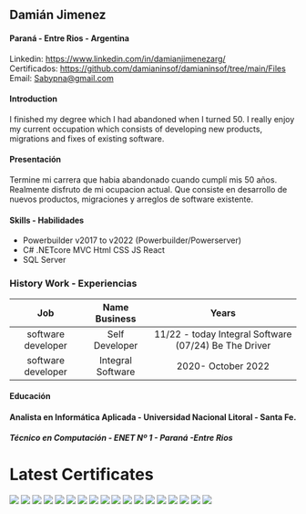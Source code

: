 ## Damián Jimenez
#### Paraná - Entre Rios - Argentina
Linkedin: https://www.linkedin.com/in/damianjimenezarg/  
Certificados: https://github.com/damianinsof/damianinsof/tree/main/Files
Email: Sabypna@gmail.com

 #### Introduction
 I finished my degree which I had abandoned when I turned 50. I really enjoy my current occupation which consists of developing new products, migrations and fixes of existing software.

 #### Presentación
Termine mi carrera que habia abandonado cuando cumplí mis 50 años. Realmente disfruto de mi ocupacion actual. Que consiste en desarrollo de nuevos productos, migraciones y arreglos de software existente.


#### Skills - Habilidades

* Powerbuilder v2017 to v2022  (Powerbuilder/Powerserver)
* C# .NETcore MVC  Html CSS JS React
*  SQL Server




### History Work - Experiencias 

|Job| Name Business | Years |
|:---:|:---:|:----:|
|software developer  | Self Developer |11/22 - today Integral Software (07/24) Be The Driver |
|software developer  | Integral Software |2020- October 2022 |

#### Educación

#### Analista en Informática Aplicada - Universidad Nacional Litoral - Santa Fe.

##### Técnico en Computación - ENET Nº 1 - Paraná -Entre Rios

# Latest Certificates

![](./certificates/titulo.png)
![](./certificates/SnomedCT.png) 
![](./certificates/DoraSistemas.png)
![](./certificates/dotNet.png)
![](./certificates/EFyLinq.png)
![](./certificates/Javascript.png)
![](./certificates/MVC.png)
![](./certificates/webapic.png)
![](./certificates/R.jpg)
![](./certificates/SvelteJS.png)
![](./certificates/sql.png)
![](./certificates/html_css.png)
![](./certificates/Diplo%20Ind40.png)
![](./certificates/tablero.png)
![](./certificates/Powerbi.jpg)
![](./certificates/fullstack.png)
![](./certificates/cobol-silvertech.png)
![](./certificates/reactQuery.png)